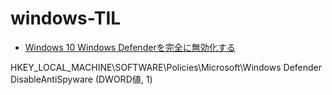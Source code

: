 # windows-TIL

* [Windows 10 Windows Defenderを完全に無効化する](https://www.pasoble.jp/windows/10/08885.html)

HKEY_LOCAL_MACHINE\SOFTWARE\Policies\Microsoft\Windows Defender
DisableAntiSpyware (DWORD値, 1)

